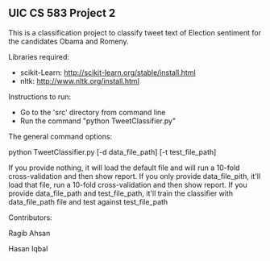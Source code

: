 ## UIC CS 583 Project 2 ##

This is a classification project to classify tweet text of Election sentiment for the candidates Obama and Romeny.

Libraries required:
* scikit-Learn: http://scikit-learn.org/stable/install.html
* nltk: http://www.nltk.org/install.html

Instructions to run:
- Go to the 'src' directory from command line
- Run the command "python TweetClassifier.py"

The general command options:

 python TweetClassifier.py [-d data_file_path] [-t test_file_path]

 If you provide nothing, it will load the default file and will run a 10-fold cross-validation and then show report.
 If you only provide data_file_pith, it'll load that file, run a 10-fold cross-validation and then show report.
 If you provide data_file_path and test_file_path, it'll train the classifier with data_file_path file and test against test_file_path



Contributors:

Ragib Ahsan

Hasan Iqbal
